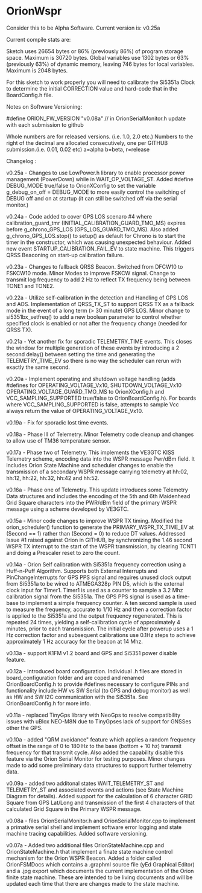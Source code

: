 # OrionWspr


Consider this to be Alpha Software. Current version is: v0.25a
 

Current compile stats are:

Sketch uses 26654 bytes or 86% (previously 86%) of program storage space. Maximum is 30720 bytes. 
Global variables use 1302 bytes or 63% (previously 63%) of dynamic memory, leaving 746 bytes for local variables. 
Maximum is 2048 bytes.

For this sketch to work properly you will need to calibrate the Si5351a Clock to determine the initial CORRECTION value
and hard-code that in the BoardConfig.h file. 

Notes on Software Versioning:

#define ORION_FW_VERSION "v0.08a" // in OrionSerialMonitor.h update with each submission to github

Whole numbers are for released versions. (i.e. 1.0, 2.0 etc.)
Numbers to the right of the decimal are allocated consecutively, one per GITHUB submission.(i.e. 0.01, 0.02 etc)
a=alpha b=beta, r=release


Changelog :

v0.25a - Changes to use LowPower.h library to enable processor power management (PowerDown) while in WAIT_OP_VOLTAGE_ST.
Added #define DEBUG_MODE true/false to OrionXConfig to set the variable  g_debug_on_off = DEBUG_MODE to more easily
control the switching of DEBUG off and on at startup (it can still be switched off via the serial monitor.) 

v0.24a - Code added to cover GPS LOS scenaro #4 where calibration_guard_tmr (INITIAL_CALIBRATION_GUARD_TMO_MS) expires 
before g_chrono_GPS_LOS (GPS_LOS_GUARD_TMO_MS). Also added g_chrono_GPS_LOS.stop() to setup() as default for Chrono
is to start the timer in the constructor, which was causing unexpected behaviour. Added new event STARTUP_CALIBRATION_FAIL_EV
to state machine. This triggers QRSS Beaconing on start-up calibration failure. 

v0.23a - Changes to fallback QRSS Beacon. Switched from DFCW10 to FSKCW10 mode. Minor Modes to improve FSKCW signal. Change to transmit log frequency 
to add 2 Hz to reflect TX frequency being between TONE1 and TONE2. 

v0.22a - Utilize self-calibration in the detection and Handling of GPS LOS and AOS. Implementation of QRSS_TX_ST to support QRSS TX as a fallback mode in
the event of a long term (> 30 minute) GPS LOS. Minor change to si5351bx_setfreq() to add a new boolean parameter to control
whether specified clock is enabled or not after the frequency change (needed for QRSS TX). 

v0.21a - Yet another fix for sporadic TELEMETRY_TIME events. This closes the window for multiple generation of these events by introducing a 2 second delay()
between setting the time and generating the TELEMETRY_TIME_EV so there is no way the scheduler can rerun with exactly the same second. 

v0.20a - Implement operating and shutdown voltage handling (adds #defines for OPERATING_VOLTAGE_Vx10, SHUTDOWN_VOLTAGE_Vx10
OPERATING_VOLTAGE_GUARD_TMO_MS to OrionXConfig.h and VCC_SAMPLING_SUPPORTED true/false to OrionBoardConfig.h). 
For boards where VCC_SAMPLING_SUPPORTED is false, attempts to sample Vcc always return the value of OPERATING_VOLTAGE_Vx10.

v0.19a - Fix for sporadic lost time events.

v0.18a - Phase III of Telemetry. Minor Telemetry code cleanup and changes to allow use of TM36 temperature sensor. 

v0.17a - Phase two of Telemetry. This implements the VE3GTC KISS Telemetry scheme, encoding data into the WSPR message Pwr/dBm field.
It includes Orion State Machine and scheduler changes to enable the transmission of a secondary WSPR message carrying telemetry at 
hh:02, hh:12, hh:22, hh:32, hh:42 and hh:52. 

v0.16a - Phase one of Telemetry. This update introduces some Telemetry Data structures and includes the encoding of the 5th and 6th 
Maidenhead Grid Square characters into the PWR/dBm field of the primary WSPR message using a scheme developed by VE3GTC. 

v0.15a - Minor code changes to improve WSPR TX timing. Modified the orion_scheduler() function to generate the PRIMARY_WSPR_TX_TIME_EV
at (Second == 1) rather than (Second = 0) to reduce DT values. Addressed Issue #1 raised against Orion in GITHUB, by
synchronizing the 1.46 second WSPR TX interrupt to the start of the WSPR transmission, by clearing TCNT1 and doing a Prescaler
reset to zero the count. 

v0.14a - Orion Self calibration with Si5351a frequency correction using  a Huff-n-Puff Algorithm. Supports both External Interrupts
and PinChangeInterrupts for GPS PPS signal and requires unused clock output from Si5351a to be wired to ATMEGA328p PIN D5, which
is the external clock input for Timer1. Timer1 is used as a counter to sample a 3.2 Mhz calibration signal from the Si5351a.
The GPS PPS signal is used as a time-base to implement a simple frequency counter. A ten second sample is used to measure the
frequency, accurate to 1/10 Hz and then a correction factor is applied to the Si5351a and the output frequency regenerated. This 
is repeated 24 times, yielding a self-calibration cycle of approximately 4 minutes, prior to each transmission. The initial cycle
after powerup uses a 1 Hz correction factor and subsequent calibrations use 0.1Hz steps to achieve approximately 1 Hz accuracy
for the beacon at 14 Mhz. 

v0.13a - support K1FM v1.2 board and GPS and Si5351 power disable feature.

v0.12a - Introduced board configuration. Individual .h files are stored in board_configuration folder and are coped and renamed  
OrionBoardConfig.h to provide #defines necessary to configure PINs and functionality include HW vs SW Serial (to GPS and debug 
monitor) as well as HW and SW I2C communication with the Si5351a. See OrionBoardConfig.h for more info. 

v0.11a - replaced TinyGps library with NeoGps to resolve compatibility issues with uBlox NEO-M8N due to TinyGpses
lack of support for GNSSes other the GPS. 

v0.10a - added "QRM avoidance" feature which applies a random frequency offset in the range of 0 to 180 Hz to the 
base (bottom + 10 hz) transmit frequency for that transmit cycle. Also added the capability disable this feature via 
the Orion Serial Monitor for testing purposes. Minor changes made to add some preliminary data structures to support
further telemetry data. 

v0.09a - added two additonal states WAIT_TELEMETRY_ST and TELEMETRY_ST and associated events and actions 
(see State Machine Diagram for details). Added support for the calculation of 6 character GRID
Square from GPS Lat/Long and transmission of the first 4 characters of that calculated Grid Square in the Primary 
WSPR message. 

v0.08a - files OrionSerialMonitor.h and OrionSerialMonitor.cpp 
to implement a primative serial shell and implement software error logging and state machine tracing capabilities.
Added software versioning. 
 
v0.07a - Added two additional files OrionStateMachine.cpp and OrionStateMachine.h that 
implement a finate state machine control mechanism for the Orion WSPR Beacon. Added a folder called 
OrionFSMDocs which contains a .graphml source file (yEd Graphical Editor) and a .jpg export which documents the current
implementation of the Orion finite state machine. These are intended to be living documents and will be updated
each time that there are changes made to the state machine. 

